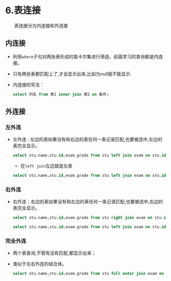 # 6.表连接

　　表连接分为内连接和外连接

## 内连接

* 利用`where`​子句对两张表形成的笛卡尔集进行筛选，前面学习的查询都是内连接。
* 只有两张表都匹配上了,才会显示出来,比如为null就不能显示.
* 内连接的写法：

  ```sql
  select 列名 from 表1 inner join 表2 on 条件;
  ```

## 外连接

### 左外连

* 左外连 : 左边的表如果没有和右边的表任何一条记录匹配,也要被选中,左边的表完全显示。

  ```sql
  select stu.name,stu.id,exam.grade from stu left join exam on stu.id=exam.id;  //左外连可以显示成绩为空的学生.(写法一)
  ```

  * 在`left join`​左边就是左表

  ```sql
  select stu.name,stu.id,exam.grade from stu left join exam on stu.id=exam.id(+); //写法二 +在右左外连
  ```

### 右外连

* 右外连：右边的表如果没有和左边的表任何一条记录匹配,也要被选中,右边的表完全显示。

  ```sql
  select stu.name,stu.id,exam.grade from stu right join exam on stu.id=exam.id; //写法一
  ```

  ```sql
  select stu.name,stu.id,exam.grade from stu left join exam on stu.id(+)=exam.id; //写法二 +在左右外连
  ```

### 完全外连

* 两个表查询,不管有没有匹配,都显示出来；
* 类似于左右外连的结合体。

  ```sql
  select stu.name,stu.id,exam.grade from stu full outer join exam on stu.id=exam.id; 
  ```
